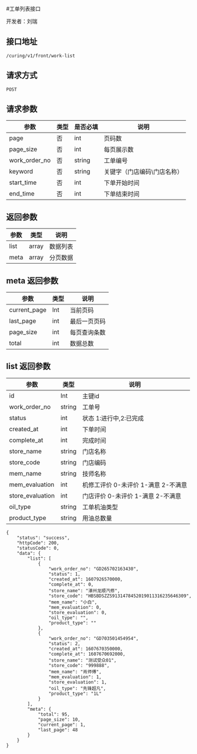 #工单列表接口

开发者：刘瑞

## 接口地址
`/curing/v1/front/work-list`

## 请求方式
  `POST`
  
## 请求参数

|参数|类型|是否必填|说明|
| - | - | - | - |
| page | 否 | int| 页码数 |
| page_size | 否 | int| 每页展示数 |
| work_order_no | 否 | string | 工单编号 |
| keyword | 否 | string | 关键字（门店编码\门店名称） |
| start_time | 否 | int | 下单开始时间 |
| end_time | 否 | int | 下单结束时间 |


## 返回参数
|参数|类型|说明|
| - | - | - |
| list | array | 数据列表 |
| meta | array | 分页数据 |

## meta 返回参数
|参数|类型|说明|
| - | - | - |
| current_page | Int | 当前页码 |
| last_page | int | 最后一页页码 |
| page_size | int | 每页查询条数 |
| total | int | 数据总数 |

## list 返回参数
|参数|类型|说明|
| - | - | - |
| id | Int | 主键id |
| work_order_no | string | 工单号 |
| status | int | 状态 1:进行中,2:已完成 |
| created_at | int | 下单时间 |
| complete_at | int | 完成时间 |
| store_name | string | 门店名称 |
| store_code | string | 门店编码 |
| mem_name | string | 技师名称 |
| mem_evaluation | int | 机修工评价 0-未评价 1-满意 2-不满意 |
| store_evaluation | int | 门店评价 0-未评价 1-满意 2-不满意 |
| oil_type | string | 工单机油类型 |
| product_type | string | 用油总数量 |

```
{
    "status": "success",
    "httpCode": 200,
    "statusCode": 0,
    "data": {
        "list": [
            {
                "work_order_no": "GD265702163430",
                "status": 1,
                "created_at": 1607926570000,
                "complete_at": 0,
                "store_name": "涿州龙顺汽修",
                "store_code": "HBSBDSZZS9131478452019011316235646309",
                "mem_name": "小白",
                "mem_evaluation": 0,
                "store_evaluation": 0,
                "oil_type": "",
                "product_type": ""
            },
            {
                "work_order_no": "GD703501454954",
                "status": 2,
                "created_at": 1607670350000,
                "complete_at": 1607670692000,
                "store_name": "测试受众01",
                "store_code": "999888",
                "mem_name": "肖师傅",
                "mem_evaluation": 1,
                "store_evaluation": 1,
                "oil_type": "先锋超凡",
                "product_type": "1L"
            }
        ],
        "meta": {
            "total": 95,
            "page_size": 10,
            "current_page": 1,
            "last_page": 48
        }
    }
}
```